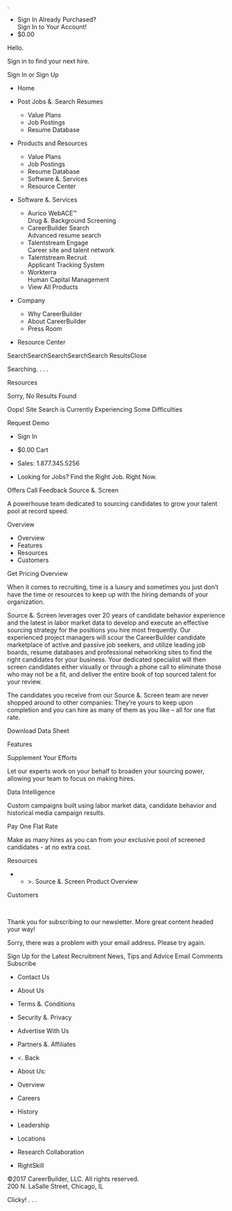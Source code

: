 <iframe height='0' src='https://www.googletagmanager.com/ns.html?id=GTM-PPCSWP' style='display:none;visibility:hidden' width='0'></iframe>.

*   Sign In Already Purchased?  
    Sign In to Your Account!
*   $0.00

Hello.

Sign in to find your next hire.

Sign In or Sign Up

*   Home

*   Post Jobs &. Search Resumes
    *   Value Plans
    *   Job Postings
    *   Resume Database
*   Products and Resources
    *   Value Plans
    *   Job Postings
    *   Resume Database
    *   Software &. Services
    *   Resource Center
*   Software &. Services
    *   Aurico WebACE™  
        Drug &. Background Screening
    *   CareerBuilder Search  
        Advanced resume search
    *   Talentstream Engage  
        Career site and talent network
    *   Talentstream Recruit  
        Applicant Tracking System
    *   Workterra  
        Human Capital Management
    *   View All Products
*   Company
    *   Why CareerBuilder
    *   About CareerBuilder
    *   Press Room
*   Resource Center

SearchSearchSearchSearchSearch ResultsClose

Searching. . . .

Resources

Sorry, No Results Found

Oops! Site Search is Currently Experiencing Some Difficulties

Request Demo

*   Sign In
*   $0.00 Cart
*   Sales: 1.877.345.5256

*   Looking for Jobs? Find the Right Job. Right Now.

Offers Call Feedback Source &. Screen  

A powerhouse team dedicated to sourcing candidates to grow your talent pool at record speed.

Overview

*   Overview
*   Features
*   Resources
*   Customers

Get Pricing Overview

When it comes to recruiting, time is a luxury and sometimes you just don’t have the time or resources to keep up with the hiring demands of your organization.

Source &. Screen leverages over 20 years of candidate behavior experience and the latest in labor market data to develop and execute an effective sourcing strategy for the positions you hire most frequently. Our experienced project managers will scour the CareerBuilder candidate marketplace of active and passive job seekers, and utilize leading job boards, resume databases and professional networking sites to find the right candidates for your business. Your dedicated specialist will then screen candidates either visually or through a phone call to eliminate those who may not be a fit, and deliver the entire book of top sourced talent for your review.

The candidates you receive from our Source &. Screen team are never shopped around to other companies: They’re yours to keep upon completion and you can hire as many of them as you like – all for one flat rate.

Download Data Sheet

Features  
  
  
Supplement Your Efforts  

Let our experts work on your behalf to broaden your sourcing power, allowing your team to focus on making hires.  

  
Data Intelligence  

Custom campaigns built using labor market data, candidate behavior and historical media campaign results.  

  
Pay One Flat Rate  

Make as many hires as you can from your exclusive pool of screened candidates - at no extra cost.  

Resources  

*   *   \>. Source &. Screen Product Overview

Customers  

  
​

Thank you for subscribing to our newsletter. More great content headed your way!

Sorry, there was a problem with your email address. Please try again.

Sign Up for the Latest Recruitment News, Tips and Advice Email Comments Subscribe

*   Contact Us
*   About Us
*   Terms &. Conditions
*   Security &. Privacy
*   Advertise With Us
*   Partners &. Affiliates

*   <. Back
*   About Us:
*   Overview
*   Careers
*   History
*   Leadership
*   Locations
*   Research Collaboration
*   RightSkill

©2017 CareerBuilder, LLC. All rights reserved.  
200 N. LaSalle Street, Chicago, IL

Clicky! <img height="1" width="1" alt="" style="display:none" src="https://www.facebook.com/tr?id=575283812576156&amp;ev=PixelInitialized">. <img height='1' src='https://www.facebook.com/tr?id=575283812576156&amp;ev=PageView&amp;noscript=1' style='display:none' width='1'>. <img height="1" width="1" style="display:none;" alt="" src="https://analytics.twitter.com/i/adsct?txn\_id=l5dns&amp;p\_id=Twitter">. <img height="1" width="1" style="display:none;" alt="" src="//t.co/i/adsct?txn\_id=l5dns&amp;p\_id=Twitter">